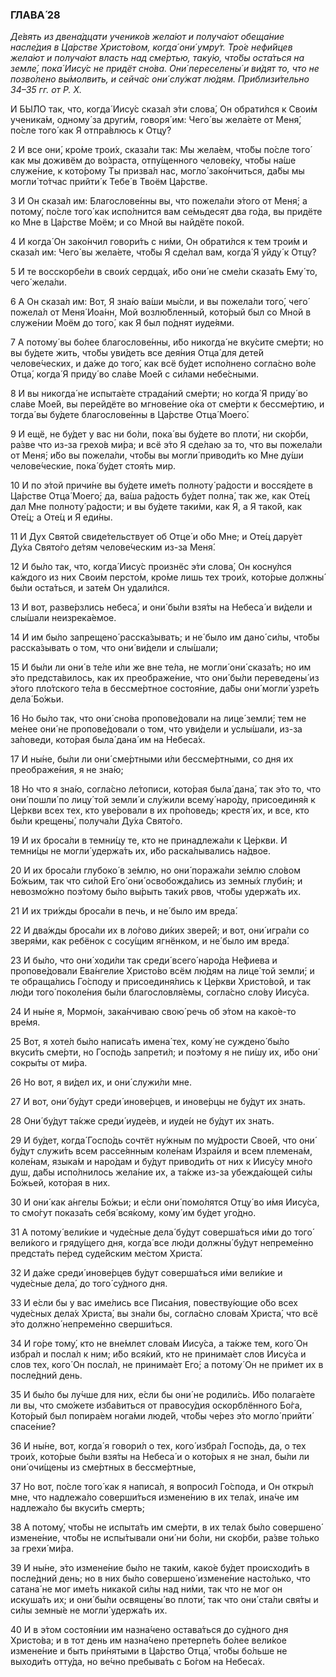 ### ГЛАВА́ 28

_Де́вять из двена́дцати ученико́в жела́ют и получа́ют обеща́ние насле́дия в Ца́рстве Христо́вом, когда́ они́ умру́т. Тро́е нефи́йцев жела́ют и получа́ют власть над сме́ртью, таку́ю, что́бы оста́ться на земле́, пока́ Иису́с не придёт сно́ва. Они́ переселены́ и ви́дят то, что не позво́лено вы́молвить, и сейча́с они́ слу́жат лю́дям. Приблизи́тельно 34–35 гг. от Р. Х._

И БЫ́ЛО так, что, когда́ Иису́с сказа́л э́ти слова́, Он обрати́лся к Свои́м ученика́м, одному́ за други́м, говоря́ им: Чего́ вы жела́ете от Меня́, по́сле того́ как Я отпра́влюсь к Отцу́?

2 И все они́, кро́ме трои́х, сказа́ли так: Мы жела́ем, что́бы по́сле того́ как мы доживём до во́зраста, отпу́щенного челове́ку, что́бы на́ше служе́ние, к кото́рому Ты призва́л нас, могло́ зако́нчиться, да́бы мы могли́ то́тчас прийти́ к Тебе́ в Твоём Ца́рстве.

3 И Он сказа́л им: Благослове́нны вы, что пожела́ли э́того от Меня́; а потому́, по́сле того́ как испо́лнится вам се́мьдесят два го́да, вы придёте ко Мне в Ца́рстве Моём; и со Мной вы найдёте поко́й.

4 И когда́ Он зако́нчил говори́ть с ни́ми, Он обрати́лся к тем трои́м и сказа́л им: Чего́ вы жела́ете, что́бы Я сде́лал вам, когда́ Я уйду́ к Отцу́?

5 И те восскорбе́ли в свои́х сердца́х, и́бо они́ не сме́ли сказа́ть Ему́ то, чего́ жела́ли.

6 А Он сказа́л им: Вот, Я зна́ю ва́ши мы́сли, и вы пожела́ли того́, чего́ пожела́л от Меня́ Иоа́нн, Мой возлю́бленный, кото́рый был со Мной в служе́нии Моём до того́, как Я был по́днят иуде́ями.

7 А потому́ вы бо́лее благослове́нны, и́бо никогда́ не вку́сите сме́рти; но вы бу́дете жить, что́бы уви́деть все дея́ния Отца́ для дете́й челове́ческих, и да́же до того́, как всё бу́дет испо́лнено согла́сно во́ле Отца́, когда́ Я приду́ во сла́ве Мое́й с си́лами небе́сными.

8 И вы никогда́ не испыта́ете страда́ний сме́рти; но когда́ Я приду́ во сла́ве Мое́й, вы перейдёте во мгнове́ние о́ка от сме́рти к бессме́ртию, и тогда́ вы бу́дете благослове́нны в Ца́рстве Отца́ Моего́.

9 И ещё, не бу́дет у вас ни бо́ли, пока́ вы бу́дете во плоти́, ни ско́рби, ра́зве что из-за грехо́в ми́ра; и всё э́то Я сде́лаю за то, что вы пожела́ли от Меня́; и́бо вы пожела́ли, что́бы вы могли́ приводи́ть ко Мне ду́ши челове́ческие, пока́ бу́дет стоя́ть мир.

10 И по э́той причи́не вы бу́дете име́ть полноту́ ра́дости и восся́дете в Ца́рстве Отца́ Моего́; да, ва́ша ра́дость бу́дет полна́, так же, как Оте́ц дал Мне полноту́ ра́дости; и вы бу́дете таки́ми, как Я, а Я тако́й, как Оте́ц; а Оте́ц и Я еди́ны.

11 И Дух Свято́й свиде́тельствует об Отце́ и о́бо Мне; и Оте́ц дару́ет Ду́ха Свято́го де́тям челове́ческим из-за Меня́.

12 И бы́ло так, что, когда́ Иису́с произнёс э́ти слова́, Он косну́лся ка́ждого из них Свои́м персто́м, кро́ме лишь тех трои́х, кото́рые должны́ бы́ли оста́ться, и зате́м Он удали́лся.

13 И вот, разве́рзлись небеса́, и они́ бы́ли взя́ты на Небеса́ и ви́дели и слы́шали неизрека́емое.

14 И им бы́ло запрещено́ расска́зывать; и не́ было им дано́ си́лы, что́бы расска́зывать о том, что они́ ви́дели и слы́шали;

15 И бы́ли ли они́ в те́ле и́ли же вне те́ла, не могли́ они́ сказа́ть; но им э́то предста́вилось, как их преображе́ние, что они́ бы́ли переведены́ из э́того пло́тского те́ла в бессме́ртное состоя́ние, да́бы они́ могли́ узре́ть дела́ Бо́жьи.

16 Но бы́ло так, что они́ сно́ва пропове́довали на лице́ земли́; тем не ме́нее они́ не пропове́довали о том, что уви́дели и услы́шали, из-за за́поведи, кото́рая была́ дана́ им на Небеса́х.

17 И ны́не, бы́ли ли они́ сме́ртными и́ли бессме́ртными, со дня их преображе́ния, я не зна́ю;

18 Но что я зна́ю, согла́сно ле́тописи, кото́рая была́ дана́, так э́то то, что они́ пошли́ по лицу́ той земли́ и слу́жили всему́ наро́ду, присоединя́я к Це́ркви всех тех, кто уве́ровали в их про́поведь; крестя́ их, и все, кто бы́ли крещены́, получа́ли Ду́ха Свято́го.

19 И их броса́ли в темни́цу те, кто не принадлежа́ли к Це́ркви. И темни́цы не могли́ удержа́ть их, и́бо раска́лывались на́двое.

20 И их броса́ли глубоко́ в зе́млю, но они́ поража́ли зе́млю сло́вом Бо́жьим, так что си́лой Его́ они́ освобожда́лись из земны́х глуби́н; и невозмо́жно поэ́тому бы́ло вы́рыть таки́х рвов, что́бы удержа́ть их.

21 И их три́жды броса́ли в печь, и не́ было им вреда́.

22 И два́жды броса́ли их в ло́гово ди́ких звере́й; и вот, они́ игра́ли со зверя́ми, как ребёнок с сосу́щим ягнёнком, и не́ было им вреда́.

23 И бы́ло, что они́ ходи́ли так среди́ всего́ наро́да Не́фиева и пропове́довали Ева́нгелие Христо́во всём лю́дям на лице́ той земли́; и те обраща́лись Го́споду и присоединя́лись к Це́ркви Христо́вой, и так лю́ди того́ поколе́ния бы́ли благословля́емы, согла́сно сло́ву Иису́са.

24 И ны́не я, Мормо́н, зака́нчиваю свою́ речь об э́том на како́е-то вре́мя.

25 Вот, я хоте́л бы́ло написа́ть имена́ тех, кому́ не суждено́ бы́ло вкуси́ть сме́рти, но Госпо́дь запрети́л; и поэ́тому я не пи́шу их, и́бо они́ сокры́ты от ми́ра.

26 Но вот, я ви́дел их, и они́ служи́ли мне.

27 И вот, они́ бу́дут среди́ инове́рцев, и инове́рцы не бу́дут их знать.

28 Они́ бу́дут та́кже среди́ иуде́ев, и иуде́и не бу́дут их знать.

29 И бу́дет, когда́ Госпо́дь сочтёт ну́жным по му́дрости Свое́й, что они́ бу́дут служи́ть всем рассе́янным коле́нам Изра́иля и всем племена́м, коле́нам, языка́м и наро́дам и бу́дут приводи́ть от них к Иису́су мно́го душ, да́бы испо́лнилось жела́ние их, а та́кже из-за убежда́ющей си́лы Бо́жьей, кото́рая в них.

30 И они́ как а́нгелы Бо́жьи; и е́сли они́ помо́лятся Отцу́ во и́мя Иису́са, то смо́гут показа́ть себя́ вся́кому, кому́ им бу́дет уго́дно.

31 А потому́ вели́кие и чуде́сные дела́ бу́дут соверша́ться и́ми до того́ вели́кого и гряду́щего дня, когда́ все лю́ди должны́ бу́дут непреме́нно предста́ть пе́ред суде́йским ме́стом Христа́.

32 И да́же среди́ инове́рцев бу́дут соверша́ться и́ми вели́кие и чуде́сные дела́, до того́ су́дного дня.

33 И е́сли бы у вас име́лись все Писа́ния, повеству́ющие о́бо всех чуде́сных дела́х Христа́, вы зна́ли бы, согла́сно слова́м Христа́, что всё э́то должно́ непреме́нно сверши́ться.

34 И го́ре тому́, кто не вне́млет слова́м Иису́са, а та́кже тем, кого́ Он избра́л и посла́л к ним; и́бо вся́кий, кто не принима́ет слов Иису́са и слов тех, кого́ Он посла́л, не принима́ет Его́; а потому́ Он не при́мет их в после́дний день.

35 И бы́ло бы лу́чше для них, е́сли бы они́ не родили́сь. И́бо полага́ете ли вы, что смо́жете изба́виться от правосу́дия оскорблённого Бо́га, Кото́рый был попира́ем нога́ми люде́й, что́бы че́рез э́то могло́ прийти́ спасе́ние?

36 И ны́не, вот, когда́ я говори́л о тех, кого́ избра́л Госпо́дь, да, о тех трои́х, кото́рые бы́ли взя́ты на Небеса́ и о кото́рых я не знал, бы́ли ли они́ очи́щены из сме́ртных в бессме́ртные,

37 Но вот, по́сле того́ как я написа́л, я вопроси́л Го́спода, и Он откры́л мне, что надлежа́ло соверши́ться измене́нию в их тела́х, ина́че им надлежа́ло бы вкуси́ть смерть;

38 А потому́, что́бы не испыта́ть им сме́рти, в их тела́х бы́ло совершено́ измене́ние, что́бы не испы́тывали они́ ни бо́ли, ни ско́рби, ра́зве то́лько за грехи́ ми́ра.

39 И ны́не, э́то измене́ние бы́ло не таки́м, како́е бу́дет происходи́ть в после́дний день; но в них бы́ло совершено́ измене́ние насто́лько, что сатана́ не мог име́ть никако́й си́лы над ни́ми, так что не мог он искуша́ть их; и они́ бы́ли освящены́ во плоти́, так что они́ ста́ли свя́ты и си́лы земны́е не могли́ удержа́ть их.

40 И в э́том состоя́нии им назна́чено остава́ться до су́дного дня Христо́ва; и в тот день им назна́чено претерпе́ть бо́лее вели́кое измене́ние и быть при́нятыми в Ца́рство Отца́, что́бы бо́льше не выходи́ть отту́да, но ве́чно пребыва́ть с Бо́гом на Небеса́х.
